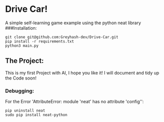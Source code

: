 # Drive Car!
A simple self-learning game example using the python neat library
###Installation:
```
git clone git@github.com:Greyhash-dev/Drive-Car.git
pip install -r requirements.txt
python3 main.py
```

## The Project:
This is my first Project with AI, I hope you like it!
I will document and tidy up the Code soon!

### Debugging:
For the Error 'AttributeError: module 'neat' has no attribute 'config'':
```
pip uninstall neat
sudo pip install neat-python 
```

